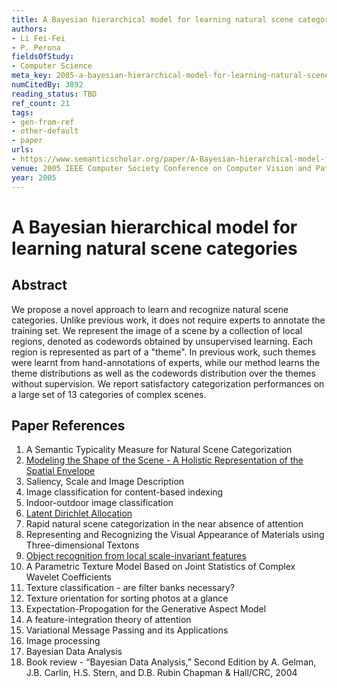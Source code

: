 ```yaml
---
title: A Bayesian hierarchical model for learning natural scene categories
authors:
- Li Fei-Fei
- P. Perona
fieldsOfStudy:
- Computer Science
meta_key: 2005-a-bayesian-hierarchical-model-for-learning-natural-scene-categories
numCitedBy: 3892
reading_status: TBD
ref_count: 21
tags:
- gen-from-ref
- other-default
- paper
urls:
- https://www.semanticscholar.org/paper/A-Bayesian-hierarchical-model-for-learning-natural-Fei-Fei-Perona/7a2252ccce2b65abc3759149b5c06587cc318e2f?sort=total-citations
venue: 2005 IEEE Computer Society Conference on Computer Vision and Pattern Recognition (CVPR'05)
year: 2005
---
```


# A Bayesian hierarchical model for learning natural scene categories

## Abstract

We propose a novel approach to learn and recognize natural scene categories. Unlike previous work, it does not require experts to annotate the training set. We represent the image of a scene by a collection of local regions, denoted as codewords obtained by unsupervised learning. Each region is represented as part of a "theme". In previous work, such themes were learnt from hand-annotations of experts, while our method learns the theme distributions as well as the codewords distribution over the themes without supervision. We report satisfactory categorization performances on a large set of 13 categories of complex scenes.

## Paper References

1. A Semantic Typicality Measure for Natural Scene Categorization
2. [Modeling the Shape of the Scene - A Holistic Representation of the Spatial Envelope](2004-modeling-the-shape-of-the-scene-a-holistic-representation-of-the-spatial-envelope)
3. Saliency, Scale and Image Description
4. Image classification for content-based indexing
5. Indoor-outdoor image classification
6. [Latent Dirichlet Allocation](2003-latent-dirichlet-allocation)
7. Rapid natural scene categorization in the near absence of attention
8. Representing and Recognizing the Visual Appearance of Materials using Three-dimensional Textons
9. [Object recognition from local scale-invariant features](1999-object-recognition-from-local-scale-invariant-features)
10. A Parametric Texture Model Based on Joint Statistics of Complex Wavelet Coefficients
11. Texture classification - are filter banks necessary?
12. Texture orientation for sorting photos at a glance
13. Expectation-Propogation for the Generative Aspect Model
14. A feature-integration theory of attention
15. Variational Message Passing and its Applications
16. Image processing
17. Bayesian Data Analysis
18. Book review - “Bayesian Data Analysis,” Second Edition by A. Gelman, J.B. Carlin, H.S. Stern, and D.B. Rubin Chapman & Hall/CRC, 2004
